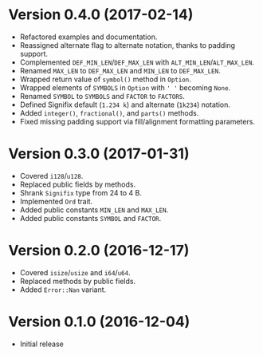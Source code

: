 # Version 0.4.0 (2017-02-14)

* Refactored examples and documentation.
* Reassigned alternate flag to alternate notation, thanks to padding support.
* Complemented `DEF_MIN_LEN`/`DEF_MAX_LEN` with `ALT_MIN_LEN`/`ALT_MAX_LEN`.
* Renamed `MAX_LEN` to `DEF_MAX_LEN` and `MIN_LEN` to `DEF_MAX_LEN`.
* Wrapped return value of `symbol()` method in `Option`.
* Wrapped elements of `SYMBOLS` in `Option` with `' '` becoming `None`.
* Renamed `SYMBOL` to `SYMBOLS` and `FACTOR` to `FACTORS`.
* Defined Signifix default (`1.234 k`) and alternate (`1k234`) notation.
* Added `integer()`, `fractional()`, and `parts()` methods.
* Fixed missing padding support via fill/alignment formatting parameters.

# Version 0.3.0 (2017-01-31)

* Covered `i128`/`u128`.
* Replaced public fields by methods.
* Shrank `Signifix` type from 24 to 4 B.
* Implemented `Ord` trait.
* Added public constants `MIN_LEN` and `MAX_LEN`.
* Added public constants `SYMBOL` and `FACTOR`.

# Version 0.2.0 (2016-12-17)

* Covered `isize`/`usize` and `i64`/`u64`.
* Replaced methods by public fields.
* Added `Error::Nan` variant.

# Version 0.1.0 (2016-12-04)

* Initial release
